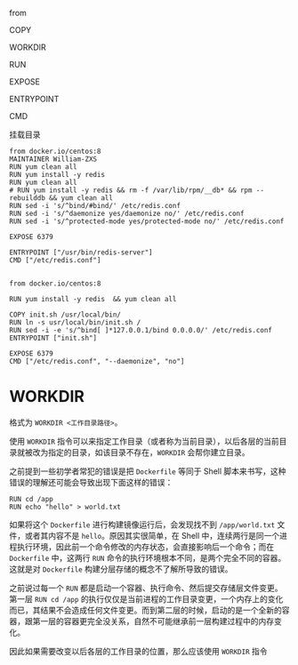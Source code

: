 from 

COPY

WORKDIR  

RUN

EXPOSE

ENTRYPOINT

CMD

挂载目录











```shell
from docker.io/centos:8
MAINTAINER William-ZXS
RUN yum clean all
RUN yum install -y redis
RUN yum clean all
# RUN yum install -y redis && rm -f /var/lib/rpm/__db* && rpm --rebuilddb && yum clean all
RUN sed -i 's/^bind/#bind/' /etc/redis.conf
RUN sed -i 's/^daemonize yes/daemonize no/' /etc/redis.conf
RUN sed -i 's/^protected-mode yes/protected-mode no/' /etc/redis.conf

EXPOSE 6379

ENTRYPOINT ["/usr/bin/redis-server"]
CMD ["/etc/redis.conf"]
```





```shell

from docker.io/centos:8

RUN yum install -y redis  && yum clean all

COPY init.sh /usr/local/bin/
RUN ln -s usr/local/bin/init.sh / 
RUN sed -i -e 's/^bind[ ]*127.0.0.1/bind 0.0.0.0/' /etc/redis.conf
ENTRYPOINT ["init.sh"]

EXPOSE 6379
CMD ["/etc/redis.conf", "--daemonize", "no"]
```



# WORKDIR

格式为 `WORKDIR <工作目录路径>`。

使用 `WORKDIR` 指令可以来指定工作目录（或者称为当前目录），以后各层的当前目录就被改为指定的目录，如该目录不存在，`WORKDIR` 会帮你建立目录。

之前提到一些初学者常犯的错误是把 `Dockerfile` 等同于 Shell 脚本来书写，这种错误的理解还可能会导致出现下面这样的错误：

```docker
RUN cd /app
RUN echo "hello" > world.txt
```

如果将这个 `Dockerfile` 进行构建镜像运行后，会发现找不到 `/app/world.txt` 文件，或者其内容不是 `hello`。原因其实很简单，在 Shell 中，连续两行是同一个进程执行环境，因此前一个命令修改的内存状态，会直接影响后一个命令；而在 `Dockerfile` 中，这两行 `RUN` 命令的执行环境根本不同，是两个完全不同的容器。这就是对 `Dockerfile` 构建分层存储的概念不了解所导致的错误。

之前说过每一个 `RUN` 都是启动一个容器、执行命令、然后提交存储层文件变更。第一层 `RUN cd /app` 的执行仅仅是当前进程的工作目录变更，一个内存上的变化而已，其结果不会造成任何文件变更。而到第二层的时候，启动的是一个全新的容器，跟第一层的容器更完全没关系，自然不可能继承前一层构建过程中的内存变化。

因此如果需要改变以后各层的工作目录的位置，那么应该使用 `WORKDIR` 指令



